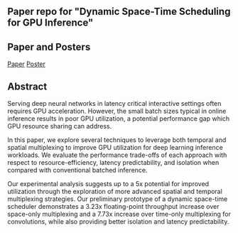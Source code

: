 Paper repo for "Dynamic Space-Time Scheduling for GPU Inference"
-----------------------------------------

## Paper and Posters
[Paper](https://ucbrise.github.io/caravel/assets/paper.pdf)
[Poster](https://ucbrise.github.io/caravel/assets/poster.pdf)

## Abstract
Serving deep neural networks in latency critical interactive settings often requires GPU acceleration. However, the small batch sizes typical in online inference results in poor GPU utilization, a potential performance gap which GPU resource sharing can address.

In this paper, we explore several techniques to leverage both temporal and spatial multiplexing to improve GPU utilization for deep learning inference workloads. We evaluate the performance trade-offs of each approach with respect to resource-efficiency, latency predictability, and isolation when compared with conventional batched inference.

Our experimental analysis suggests up to a 5x potential for improved utilization through the exploration of more advanced spatial and temporal multiplexing strategies. Our preliminary prototype of a dynamic space-time scheduler demonstrates a 3.23x floating-point throughput increase over space-only multiplexing and a 7.73x increase over time-only multiplexing for convolutions, while also providing better isolation and latency predictability.


